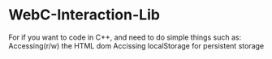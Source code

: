 # WebC-Interaction-Lib
For if you want to code in C++, and need to do simple things such as:
Accessing(r/w) the HTML dom
Accissing localStorage for persistent storage
